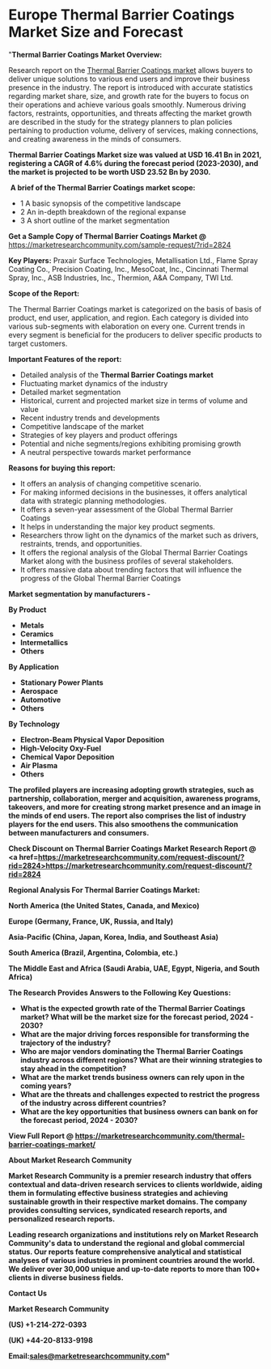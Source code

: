 # Europe Thermal Barrier Coatings Market Size and Forecast
"<strong>Thermal Barrier Coatings Market Overview:</strong>

Research report on the <a href=https://marketresearchcommunity.com/thermal-barrier-coatings-market/>Thermal Barrier Coatings market</a> allows buyers to deliver unique solutions to various end users and improve their business presence in the industry. The report is introduced with accurate statistics regarding market share, size, and growth rate for the buyers to focus on their operations and achieve various goals smoothly. Numerous driving factors, restraints, opportunities, and threats affecting the market growth are described in the study for the strategy planners to plan policies pertaining to production volume, delivery of services, making connections, and creating awareness in the minds of consumers.

<strong>Thermal Barrier Coatings Market size was valued at USD 16.41 Bn in 2021, registering a CAGR of 4.6% during the forecast period (2023-2030), and the market is projected to be worth USD 23.52 Bn by 2030.</strong>

 <Strong>A brief of the Thermal Barrier Coatings market scope:</Strong>
<ul>
 <li>1  A basic synopsis of the competitive landscape</li>
 <li>2  An in-depth breakdown of the regional expanse</li>
 <li>3  A short outline of the market segmentation</li>
</ul>
<strong>Get a Sample Copy of Thermal Barrier Coatings Market @ </b></strong><a href=https://marketresearchcommunity.com/sample-request/?rid=2824><u>https://marketresearchcommunity.com/sample-request/?rid=2824</u></a>

<strong>Key Players:</strong> 
Praxair Surface Technologies, Metallisation Ltd., Flame Spray Coating Co., Precision Coating, Inc., MesoCoat, Inc., Cincinnati Thermal Spray, Inc., ASB Industries, Inc., Thermion, A&amp;A Company, TWI Ltd.

<strong>Scope of the Report:</strong>

The Thermal Barrier Coatings market is categorized on the basis of basis of product, end user, application, and region. Each category is divided into various sub-segments with elaboration on every one. Current trends in every segment is beneficial for the producers to deliver specific products to target customers.

<strong><b>Important Features of the report:</b></strong>
<ul>
  <li>Detailed analysis of the <strong><b>Thermal Barrier Coatings </b></strong><strong><b>market</b></strong></li>
  <li>Fluctuating market dynamics of the industry</li>
  <li>Detailed market segmentation</li>
  <li>Historical, current and projected market size in terms of volume and value</li>
  <li>Recent industry trends and developments</li>
  <li>Competitive landscape of the market</li>
  <li>Strategies of key players and product offerings</li>
  <li>Potential and niche segments/regions exhibiting promising growth</li>
  <li>A neutral perspective towards market performance</li>
</ul>
<strong><b>Reasons for buying this report:</b></strong>
<ul>
  <li>It offers an analysis of changing competitive scenario.</li>
  <li>For making informed decisions in the businesses, it offers analytical data with strategic planning methodologies.</li>
  <li>It offers a seven-year assessment of the Global Thermal Barrier Coatings</li>
  <li>It helps in understanding the major key product segments.</li>
  <li>Researchers throw light on the dynamics of the market such as drivers, restraints, trends, and opportunities.</li>
  <li>It offers the regional analysis of the Global Thermal Barrier Coatings Market along with the business profiles of several stakeholders.</li>
  <li>It offers massive data about trending factors that will influence the progress of the Global Thermal Barrier Coatings</li>
</ul>

<strong>Market segmentation by manufacturers -</strong>


<strong><strong>By Product </strong></h4>
<ul>
 	<li>Metals</li>
 	<li>Ceramics</li>
 	<li>Intermetallics</li>
 	<li>Others</li>
</ul>
<strong><strong>By Application </strong></h4>
<ul>
 	<li>Stationary Power Plants</li>
 	<li>Aerospace</li>
 	<li>Automotive</li>
 	<li>Others</li>
</ul>
<strong><strong>By Technology </strong></h4>
<ul>
 	<li>Electron-Beam Physical Vapor Deposition</li>
 	<li>High-Velocity Oxy-Fuel</li>
 	<li>Chemical Vapor Deposition</li>
 	<li>Air Plasma</li>
 	<li>Others</li>
</ul>

The profiled players are increasing adopting growth strategies, such as partnership, collaboration, merger and acquisition, awareness programs, takeovers, and more for creating strong market presence and an image in the minds of end users. The report also comprises the list of industry players for the end users. This also smoothens the communication between manufacturers and consumers.

<strong><b>Check Discount on Thermal Barrier Coatings Market Research Report @ </b></strong><a href=https://marketresearchcommunity.com/request-discount/?rid=2824><u>https://marketresearchcommunity.com/request-discount/?rid=2824</u></a>

<strong>Regional Analysis For Thermal Barrier Coatings Market:</strong>

<strong>North America</strong> (the United States, Canada, and Mexico)

<strong>Europe</strong> (Germany, France, UK, Russia, and Italy)

<strong>Asia-Pacific</strong> (China, Japan, Korea, India, and Southeast Asia)

<strong>South America</strong> (Brazil, Argentina, Colombia, etc.)

<strong>The Middle East and Africa</strong> (Saudi Arabia, UAE, Egypt, Nigeria, and South Africa)

<strong>The Research Provides Answers to the Following Key Questions:</strong>
<ul>
 	<li>What is the expected growth rate of the Thermal Barrier Coatings market? What will be the market size for the forecast period, 2024 - 2030?</li>
 	<li>What are the major driving forces responsible for transforming the trajectory of the industry?</li>
 	<li>Who are major vendors dominating the Thermal Barrier Coatings industry across different regions? What are their winning strategies to stay ahead in the competition?</li>
 	<li>What are the market trends business owners can rely upon in the coming years?</li>
 	<li>What are the threats and challenges expected to restrict the progress of the industry across different countries?</li>
 	<li>What are the key opportunities that business owners can bank on for the forecast period, 2024 - 2030?</li>
</ul>

<strong>View Full Report @</strong> <a href=https://marketresearchcommunity.com/thermal-barrier-coatings-market/>https://marketresearchcommunity.com/thermal-barrier-coatings-market/</a>

<strong>About Market Research Community</strong>

Market Research Community is a premier research industry that offers contextual and data-driven research services to clients worldwide, aiding them in formulating effective business strategies and achieving sustainable growth in their respective market domains. The company provides consulting services, syndicated research reports, and personalized research reports.

Leading research organizations and institutions rely on Market Research Community's data to understand the regional and global commercial status. Our reports feature comprehensive analytical and statistical analyses of various industries in prominent countries around the world. We deliver over 30,000 unique and up-to-date reports to more than 100+ clients in diverse business fields.

<strong>Contact Us</strong>

<strong>Market Research Community</strong>

(US) +1-214-272-0393

(UK) +44-20-8133-9198

<strong>Email:</strong>sales@marketresearchcommunity.com"

